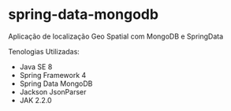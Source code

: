 # spring-data-mongodb

Aplicação de localização Geo Spatial com MongoDB e SpringData

Tenologias Utilizadas:

<ul>
  <li>Java SE 8</li>
  <li>Spring Framework 4</li>
  <li>Spring Data MongoDB</li>
  <li>Jackson JsonParser</li>
  <li>JAK 2.2.0</li>
</ul>
